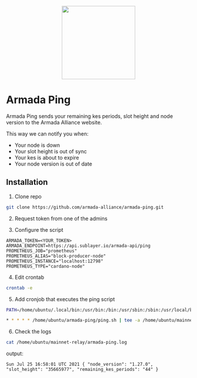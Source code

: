 <p align="center"><img width="200px" src="https://armada-alliance.com/ship-420.png"></img></p>

# Armada Ping

Armada Ping sends your remaining kes periods, slot height and node version to the Armada Alliance website.

This way we can notify you when:
- Your node is down
- Your slot height is out of sync
- Your kes is about to expire
- Your node version is out of date

## Installation

1. Clone repo
```bash
git clone https://github.com/armada-alliance/armada-ping.git
```

2. Request token from one of the admins

3. Configure the script
```
ARMADA_TOKEN=<YOUR_TOKEN>
ARMADA_ENDPOINT=https://api.sublayer.io/armada-api/ping
PROMETHEUS_JOB="prometheus"
PROMETHEUS_ALIAS="block-producer-node"
PROMETHEUS_INSTANCE="localhost:12798"
PROMETHEUS_TYPE="cardano-node"
```

4. Edit crontab
```bash
crontab -e
```

5. Add cronjob that executes the ping script
```bash
PATH=/home/ubuntu/.local/bin:/usr/bin:/bin:/usr/sbin:/sbin:/usr/local/bin

* * * * * /home/ubuntu/armada-ping/ping.sh | tee -a /home/ubuntu/mainnet-relay/armada-ping.log
```

6. Check the logs

```bash
cat /home/ubuntu/mainnet-relay/armada-ping.log
```

output:
```
Sun Jul 25 16:58:01 UTC 2021 { "node_version": "1.27.0", "slot_height": "35665977", "remaining_kes_periods": "44" }
```